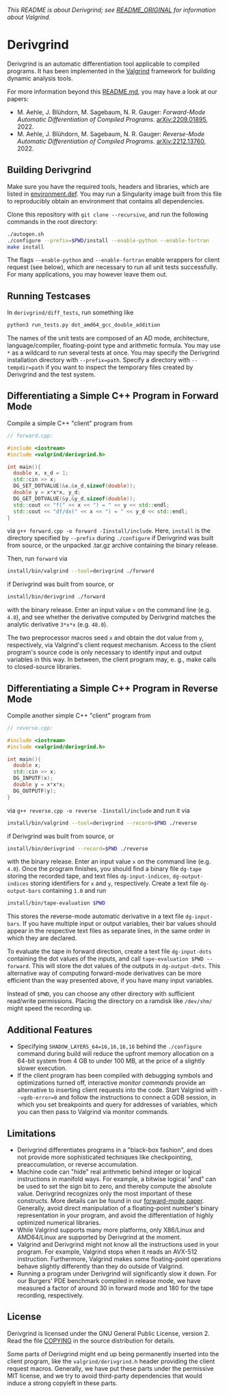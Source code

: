 *This README is about Derivgrind; see [README_ORIGINAL](README_ORIGINAL)
for information about Valgrind.*

# Derivgrind

Derivgrind is an automatic differentiation tool applicable to compiled programs.
It has been implemented in the [Valgrind](https://valgrind.org/)
framework for building dynamic analysis tools. 

For more information beyond this [README.md](README.md), you may have a look at our papers:
- M. Aehle, J. Blühdorn, M. Sagebaum, N. R. Gauger: *Forward-Mode Automatic Differentiation of Compiled Programs*. [arXiv:2209.01895](https://arxiv.org/abs/2209.01895), 2022.
- M. Aehle, J. Blühdorn, M. Sagebaum, N. R. Gauger: *Reverse-Mode Automatic Differentiation of Compiled Programs*. [arXiv:2212.13760](https://arxiv.org/abs/2212.13760), 2022.

## Building Derivgrind
Make sure you have the required tools, headers and libraries, which are listed in
[environment.def](environment.def). You may run a Singularity image built from 
this file to reproducibly obtain an environment that contains all dependencies.

Clone this repository with `git clone --recursive`, and run the following commands in the root directory: 
```bash
./autogen.sh
./configure --prefix=$PWD/install --enable-python --enable-fortran
make install
```
The flags `--enable-python` and `--enable-fortran` enable wrappers for client request (see below), which
are necessary to run all unit tests successfully. For many applications, you may however leave them out.

## Running Testcases

In `derivgrind/diff_tests`, run something like
```bash
python3 run_tests.py dot_amd64_gcc_double_addition
```
The names of the unit tests are composed of an AD mode, architecture, language/compiler, floating-point type and 
arithmetic formula. You may use `*` as a wildcard to run several tests at once. You may specify the 
Derivgrind installation directory with `--prefix=path`. Specify a directory with `--tempdir=path` if
you want to inspect the temporary files created by Derivgrind and the test system.

## Differentiating a Simple C++ Program in Forward Mode
Compile a simple C++ "client" program from 
```c++
// forward.cpp:

#include <iostream>
#include <valgrind/derivgrind.h>

int main(){
  double x, x_d = 1;
  std::cin >> x;
  DG_SET_DOTVALUE(&x,&x_d,sizeof(double));
  double y = x*x*x, y_d;
  DG_GET_DOTVALUE(&y,&y_d,sizeof(double));
  std::cout << "f(" << x << ") = " << y << std::endl;
  std::cout << "df/dx(" << x << ") = " << y_d << std::endl;
}
```
via `g++ forward.cpp -o forward -Iinstall/include`. Here, `install`
is the directory specified by `--prefix` during `./configure` if Derivgrind 
was built from source, or the unpacked .tar.gz archive containing the binary release. 

Then, run `forward` via
```bash
install/bin/valgrind --tool=derivgrind ./forward
```
if Derivgrind was built from source, or 
```bash
install/bin/derivgrind ./forward
```
with the binary release.
Enter an input value `x` on the command line (e.g. `4.0`), and see whether 
the derivative computed by Derivgrind matches the analytic derivative
`3*x*x` (e.g. `48.0`).

The two preprocessor macros seed `x` and obtain the dot value from `y`, 
respectively, via Valgrind's client request mechanism. Access to the client 
program's source code is only necessary to identify input and output variables
in this way. In between, the client program may,  e. g., make calls to closed-source 
libraries.

## Differentiating a Simple C++ Program in Reverse Mode
Compile another simple C++ "client" program from
```c++
// reverse.cpp:

#include <iostream>
#include <valgrind/derivgrind.h>

int main(){
  double x;
  std::cin >> x;
  DG_INPUTF(x);
  double y = x*x*x;
  DG_OUTPUTF(y);
}
```
via `g++ reverse.cpp -o reverse -Iinstall/include` and run it via
```bash
install/bin/valgrind --tool=derivgrind --record=$PWD ./reverse
```
if Derivgrind was built from source, or
```bash
install/bin/derivgrind --record=$PWD ./reverse
```
with the binary release.
Enter an input value `x` on the command line (e.g. `4.0`). Once the program
finishes, you should find a binary file `dg-tape` storing the recorded tape,
and text files `dg-input-indices`, `dg-output-indices` storing identifiers for
`x` and `y`, respectively. Create a text file `dg-output-bars` containing 
`1.0` and run 
```bash
install/bin/tape-evaluation $PWD
``` 
This stores the reverse-mode automatic derivative in a text file `dg-input-bars`. 
If you have multiple input or output variables, their bar values should appear 
in the respective text files as separate lines, in the same order in which they
are declared.

To evaluate the tape in forward direction, create a text file `dg-input-dots` containing
the dot values of the inputs, and call `tape-evaluation $PWD --forward`. This will
store the dot values of the outputs in `dg-output-dots`. This alternative way
of computing forward-mode derivatives can be more efficient than the way presented above,
if you have many input variables.

Instead of `$PWD`, you can choose any other directory with sufficient read/write permissions.
Placing the directory on a ramdisk like `/dev/shm/` might speed the recording up.

## Additional Features
- Specifying `SHADOW_LAYERS_64=16,16,16,16` behind the `./configure` command during build
  will reduce the upfront memory allocation on a 64-bit system from 4 GB to under 100 MB,
  at the price of a slightly slower execution.
- If the client program has been compiled with debugging symbols and optimizations turned off,
  interactive *monitor commands* provide an alternative to inserting client requests into the
  code. Start Valgrind with `--vgdb-error=0` and follow the instructions to connect a GDB
  session, in which you set breakpoints and query for addresses of variables, which you can then
  pass to Valgrind via monitor commands. 

## Limitations
- Derivgrind differentiates programs in a "black-box fashion", and does not provide
  more sophisticated techniques like checkpointing, preaccumulation, or reverse accumulation.
- Machine code can "hide" real arithmetic behind integer or logical instructions 
  in manifold ways. For example, a bitwise logical "and" can be used to set the
  sign bit to zero, and thereby compute the absolute value. Derivgrind recognizes only
  the most important of these constructs. More details can be found in our 
  [forward-mode paper](https://arxiv.org/abs/2209.01895). Generally, avoid direct manipulation 
  of a floating-point number's binary representation in your program, and avoid the 
  differentiation of highly optimized numerical libraries.
- While Valgrind supports many more platforms, only X86/Linux and AMD64/Linux 
  are supported by Derivgrind at the moment.
- Valgrind and Derivgrind might not know all the instructions used in your program.
  For example, Valgrind stops when it reads an AVX-512 instruction. Furthermore, Valgrind 
  makes some floating-point operations behave slightly differently than they do outside of Valgrind.
- Running a program under Derivgrind will significantly slow it down. For our 
  Burgers' PDE benchmark compiled in release mode, we have measured a factor of 
  around 30 in forward mode and 180 for the tape recording, respectively.

## License
Derivgrind is licensed under the GNU General Public License, version 2. 
Read the file [COPYING](COPYING) in the source distribution for details.

Some parts of Derivgrind might end up being permanently inserted into 
the client program, like the `valgrind/derivgrind.h` header providing the client
request macros. Generally, we have put these parts under the permissive
MIT license, and we try to avoid third-party dependencies that would induce a strong copyleft 
in these parts. 

  

